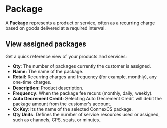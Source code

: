 # Package

A **Package** represents a product or service, often as a recurring charge based on goods delivered at a required interval.

## View assigned packages

Get a quick reference view of your products and services:

+ **Qty**: The number of packages currently the customer is assigned.
+ **Name:** The name of the package.
+ **Retail:** Recurring charges and frequency (for example, monthly), any one-time charges.
+ **Description:** Product description.
+ **Frequency:** When the package fee recurs (monthly, daily, weekly).
+ **Auto Decrement Credit:** Selecting Auto Decrement Credit will debit the package amount from the customer's account.
+ **Cx Key**: Its the name of the selected ConnexCS package.
+ **Qty Units**: Defines the number of service resources used or assigned, such as channels, CPS, seats, or minutes.
